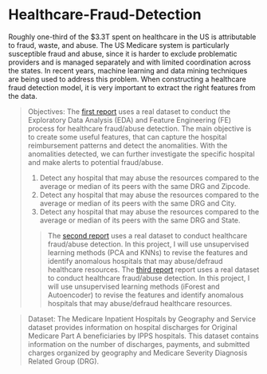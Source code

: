 # Healthcare-Fraud-Detection

Roughly one-third of the $3.3T spent on healthcare in the US is attributable to fraud, waste, and abuse. The US Medicare system is particularly susceptible fraud and abuse, since it is harder to exclude problematic providers and is managed separately and with limited coordination across the states. In recent years, machine learning and data mining techniques are being used to address this problem. When constructing a healthcare fraud detection model, it is very important to extract the right features from the data.

> Objectives: The [first report](1-Feature-Engineering-and-Exploratory-Data-Analysis-for-Healthcare-Fraud-Detection.ipynb) uses a real dataset to conduct the Exploratory Data Analysis (EDA) and Feature Engineering (FE) process for healthcare fraud/abuse detection. The main objective is to create some useful features, that can capture the hospital reimbursement patterns and detect the anomalities. With the anomalities detected, we can further investigate the specific hospital and make alerts to potential fraud/abuse.
> 1. Detect any hospital that may abuse the resources compared to the average or median of its peers with the same DRG and Zipcode.
> 2. Detect any hospital that may abuse the resources compared to the average or median of its peers with the same DRG and City.
> 3. Detect any hospital that may abuse the resources compared to the average or median of its peers with the same DRG and State.
>> The [second report](2-Healthcare-Fraud-Detection-unsupervised-learning-I.ipynb) uses a real dataset to conduct healthcare fraud/abuse detection. In this project, I will use unsupervised learning methods (PCA and KNNs) to revise the features and identify anomalous hospitals that may abuse/defraud healthcare resources.
> The [third report](3-Healthcare-Fraud-Detection-unsupervised-learning-II.ipynb) report uses a real dataset to conduct healthcare fraud/abuse detection. In this project, I will use unsupervised learning methods (iForest and Autoencoder) to revise the features and identify anomalous hospitals that may abuse/defraud healthcare resources.

> Dataset: The Medicare Inpatient Hospitals by Geography and Service dataset provides information on hospital discharges for Original Medicare Part A beneficiaries by IPPS hospitals. This dataset contains information on the number of discharges, payments, and submitted charges organized by geography and Medicare Severity Diagnosis Related Group (DRG).
